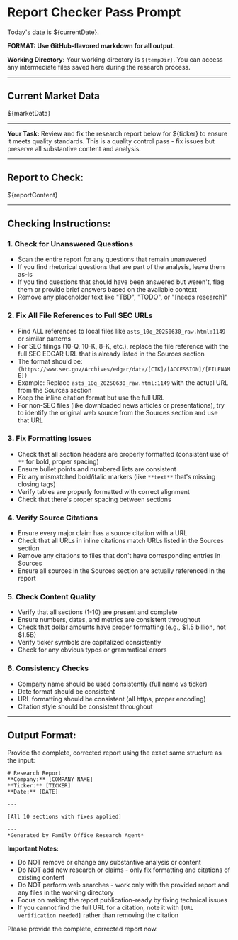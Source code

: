 # Report Checker Pass Prompt

Today's date is ${currentDate}.

**FORMAT: Use GitHub-flavored markdown for all output.**

**Working Directory:** Your working directory is `${tempDir}`. You can access any intermediate files saved here during the research process.

---

## Current Market Data

${marketData}

---

**Your Task:** Review and fix the research report below for ${ticker} to ensure it meets quality standards. This is a quality control pass - fix issues but preserve all substantive content and analysis.

---

## Report to Check:

${reportContent}

---

## Checking Instructions:

### 1. **Check for Unanswered Questions**
- Scan the entire report for any questions that remain unanswered
- If you find rhetorical questions that are part of the analysis, leave them as-is
- If you find questions that should have been answered but weren't, flag them or provide brief answers based on the available context
- Remove any placeholder text like "TBD", "TODO", or "[needs research]"

### 2. **Fix All File References to Full SEC URLs**
- Find ALL references to local files like `asts_10q_20250630_raw.html:1149` or similar patterns
- For SEC filings (10-Q, 10-K, 8-K, etc.), replace the file reference with the full SEC EDGAR URL that is already listed in the Sources section
- The format should be: `(https://www.sec.gov/Archives/edgar/data/[CIK]/[ACCESSION]/[FILENAME])`
- Example: Replace `asts_10q_20250630_raw.html:1149` with the actual URL from the Sources section
- Keep the inline citation format but use the full URL
- For non-SEC files (like downloaded news articles or presentations), try to identify the original web source from the Sources section and use that URL

### 3. **Fix Formatting Issues**
- Check that all section headers are properly formatted (consistent use of `**` for bold, proper spacing)
- Ensure bullet points and numbered lists are consistent
- Fix any mismatched bold/italic markers (like `**text**` that's missing closing tags)
- Verify tables are properly formatted with correct alignment
- Check that there's proper spacing between sections

### 4. **Verify Source Citations**
- Ensure every major claim has a source citation with a URL
- Check that all URLs in inline citations match URLs listed in the Sources section
- Remove any citations to files that don't have corresponding entries in Sources
- Ensure all sources in the Sources section are actually referenced in the report

### 5. **Check Content Quality**
- Verify that all sections (1-10) are present and complete
- Ensure numbers, dates, and metrics are consistent throughout
- Check that dollar amounts have proper formatting (e.g., $1.5 billion, not $1.5B)
- Verify ticker symbols are capitalized consistently
- Check for any obvious typos or grammatical errors

### 6. **Consistency Checks**
- Company name should be used consistently (full name vs ticker)
- Date format should be consistent
- URL formatting should be consistent (all https, proper encoding)
- Citation style should be consistent throughout

---

## Output Format:

Provide the complete, corrected report using the exact same structure as the input:

```
# Research Report
**Company:** [COMPANY NAME]
**Ticker:** [TICKER]
**Date:** [DATE]

---

[All 10 sections with fixes applied]

---
*Generated by Family Office Research Agent*
```

**Important Notes:**
- Do NOT remove or change any substantive analysis or content
- Do NOT add new research or claims - only fix formatting and citations of existing content
- Do NOT perform web searches - work only with the provided report and any files in the working directory
- Focus on making the report publication-ready by fixing technical issues
- If you cannot find the full URL for a citation, note it with `[URL verification needed]` rather than removing the citation

Please provide the complete, corrected report now.

